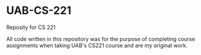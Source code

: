 # UAB-CS-221
Reposity for CS 221

All code written in this repository was for the purpose of completing course assignments when taking UAB's CS221 course and are my original work.
